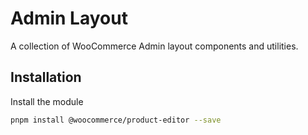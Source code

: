 # Admin Layout

A collection of WooCommerce Admin layout components and utilities.

## Installation

Install the module

```bash
pnpm install @woocommerce/product-editor --save
```
